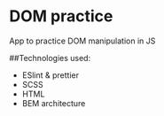 # DOM practice

App to practice DOM manipulation in JS

##Technologies used:

- ESlint & prettier
- SCSS
- HTML
- BEM architecture

